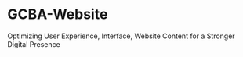 # GCBA-Website
Optimizing User Experience, Interface, Website Content for a Stronger Digital Presence
